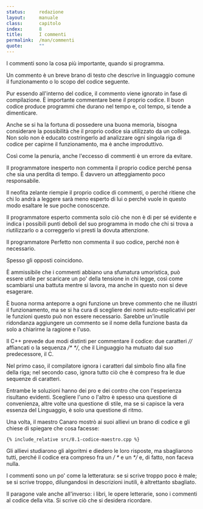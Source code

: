 ```yaml
---
status:     redazione
layout:     manuale
class:      capitolo
index:      8
title:      I commenti
permalink:  /man/commenti
quote:      ""
---
```


I commenti sono la cosa più importante, quando si programma.

Un commento è un breve brano di testo che descrive in linguaggio comune
il funzionamento o lo scopo del codice seguente.

Pur essendo all'interno del codice, il commento viene ignorato in fase
di compilazione.
È importante commentare bene il proprio codice.
Il buon codice produce programmi che durano nel tempo e, col tempo, si
tende a dimenticare.

Anche se si ha la fortuna di possedere una buona memoria, bisogna
considerare la possibilità che il proprio codice sia utilizzato da un
collega. Non solo non è educato costringerlo ad analizzare ogni singola
riga di codice per capirne il funzionamento, ma è anche improduttivo.

Così come la penuria, anche l'eccesso di commenti è un errore da
evitare.

Il programmatore inesperto non commenta il proprio codice perché pensa
che sia una perdita di tempo. È davvero un atteggiamento poco
responsabile.

Il neofita zelante riempie il proprio codice di commenti, o perché
ritiene che chi lo andrà a leggere sarà meno esperto di lui o perché
vuole in questo modo esaltare le sue poche conoscenze.

Il programmatore esperto commenta solo ciò che non è di per sé evidente
e indica i possibili punti deboli del suo programma in modo che chi si
trova a riutilizzarlo o a correggerlo vi presti la dovuta attenzione.

Il programmatore Perfetto non commenta il suo codice, perché non è
necessario.

Spesso gli opposti coincidono.

È ammissibile che i commenti abbiano una sfumatura umoristica, può
essere utile per scaricare un po' della tensione in chi legge, così come
scambiarsi una battuta mentre si lavora, ma anche in questo non si deve
esagerare.

È buona norma anteporre a ogni funzione un breve commento che ne
illustri il funzionamento, ma se si ha cura di scegliere dei nomi
auto-esplicativi per le funzioni questo può non essere necessario.
Sarebbe un'inutile ridondanza aggiungere un commento se il nome della
funzione basta da solo a chiarirne la ragione e l'uso.

Il C++ prevede due modi distinti per commentare il codice: due caratteri
*//* affiancati o la sequenza */\** *\*/*, che il Linguaggio ha mutuato dal
suo predecessore, il C.

Nel primo caso, il compilatore ignora i caratteri dal simbolo fino alla
fine della riga; nel secondo caso, ignora tutto ciò che è compreso fra
le due sequenze di caratteri.

Entrambe le soluzioni hanno dei pro e dei contro che con l'esperienza
risultano evidenti. Scegliere l'uno o l'altro è spesso una questione
di convenienza, altre volte una questione di stile, ma se si capisce la
vera essenza del Linguaggio, è solo una questione di ritmo.

Una volta, il maestro Canaro mostrò ai suoi allievi un brano di codice e
gli chiese di spiegare che cosa facesse:

```
{% include_relative src/8.1-codice-maestro.cpp %}
```

Gli allievi studiarono gli algoritmi e diedero le loro risposte, ma
sbagliarono tutti, perché il codice era compreso fra un */ \** e un *\*/* e,
di fatto, non faceva nulla.

I commenti sono un po' come la letteratura: se si scrive troppo poco è
male; se si scrive troppo, dilungandosi in descrizioni inutili, è
altrettanto sbagliato.

Il paragone vale anche all'inverso: i libri, le opere letterarie, sono
i commenti al codice della vita. Si scrive ciò che si desidera
ricordare.
